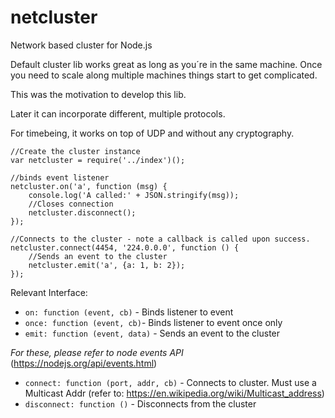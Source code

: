 # netcluster
Network based cluster for Node.js

Default cluster lib works great as long as you´re in the same machine. Once you need to scale along multiple machines things start to get complicated.

This was the motivation to develop this lib.

Later it can incorporate different, multiple protocols.

For timebeing, it works on top of UDP and without any cryptography.

    //Create the cluster instance
    var netcluster = require('../index')();

    //binds event listener
    netcluster.on('a', function (msg) {
        console.log('A called:' + JSON.stringify(msg));
        //Closes connection
        netcluster.disconnect();
    });

    //Connects to the cluster - note a callback is called upon success.
    netcluster.connect(4454, '224.0.0.0', function () {
        //Sends an event to the cluster
        netcluster.emit('a', {a: 1, b: 2});
    });

Relevant Interface:

- `on: function (event, cb)` - Binds listener to event
- `once: function (event, cb)`- Binds listener to event once only
- `emit: function (event, data)` - Sends an event to the cluster

*For these, please refer to node events API* (https://nodejs.org/api/events.html)

- `connect: function (port, addr, cb)` - Connects to cluster. Must use a Multicast Addr (refer to: https://en.wikipedia.org/wiki/Multicast_address)
- `disconnect: function ()` - Disconnects from the cluster
